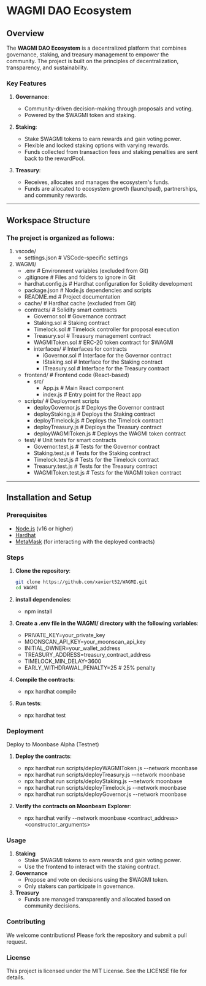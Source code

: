 # WAGMI DAO Ecosystem

## Overview
The **WAGMI DAO Ecosystem** is a decentralized platform that combines governance, staking, and treasury management to empower the community. The project is built on the principles of decentralization, transparency, and sustainability.

### Key Features
1. **Governance**: 
   - Community-driven decision-making through proposals and voting.
   - Powered by the $WAGMI token and staking.

2. **Staking**:
   - Stake $WAGMI tokens to earn rewards and gain voting power.
   - Flexible and locked staking options with varying rewards.
   - Funds collected from transaction fees and staking penalties are sent back to the rewardPool.

3. **Treasury**:
   - Receives, allocates and manages the ecosystem's funds.
   - Funds are allocated to ecosystem growth (launchpad), partnerships, and community rewards.

---

## Workspace Structure
### The project is organized as follows:
1. vscode/ 
     - settings.json # VSCode-specific settings 
2. WAGMI/ 
     - .env # Environment variables (excluded from Git) 
     - .gitignore # Files and folders to ignore in Git 
     - hardhat.config.js # Hardhat configuration for Solidity development 
     - package.json # Node.js dependencies and scripts 
     - README.md # Project documentation 
     - cache/ # Hardhat cache (excluded from Git) 
     - contracts/ # Solidity smart contracts 
          + Governor.sol # Governance contract 
          + Staking.sol # Staking contract 
          + Timelock.sol # Timelock controller for proposal execution 
          + Treasury.sol # Treasury management contract 
          + WAGMIToken.sol # ERC-20 token contract for $WAGMI 
          + interfaces/ # Interfaces for contracts 
               - iGovernor.sol # Interface for the Governor contract 
               - IStaking.sol # Interface for the Staking contract 
               - ITreasury.sol # Interface for the Treasury contract 
     - frontend/ # Frontend code (React-based) 
          + src/ 
               - App.js # Main React component 
               - index.js # Entry point for the React app 
     - scripts/ # Deployment scripts 
          + deployGovernor.js # Deploys the Governor contract 
          + deployStaking.js # Deploys the Staking contract 
          + deployTimelock.js # Deploys the Timelock contract 
          + deployTreasury.js # Deploys the Treasury contract 
          + deployWAGMIToken.js # Deploys the WAGMI token contract 
     - test/ # Unit tests for smart contracts 
          + Governor.test.js # Tests for the Governor contract 
          + Staking.test.js # Tests for the Staking contract 
          + Timelock.test.js # Tests for the Timelock contract 
          + Treasury.test.js # Tests for the Treasury contract 
          + WAGMIToken.test.js # Tests for the WAGMI token contract


---

## Installation and Setup

### Prerequisites
- [Node.js](https://nodejs.org/) (v16 or higher)
- [Hardhat](https://hardhat.org/)
- [MetaMask](https://metamask.io/) (for interacting with the deployed contracts)

### Steps
1. **Clone the repository**:
   ```bash
   git clone https://github.com/xaviert52/WAGMI.git
   cd WAGMI

2. **install dependencies**:
   - npm install

3. **Create a .env file in the WAGMI/ directory with the following variables**:
     - PRIVATE_KEY=your_private_key
     - MOONSCAN_API_KEY=your_moonscan_api_key
     - INITIAL_OWNER=your_wallet_address
     - TREASURY_ADDRESS=treasury_contract_address
     - TIMELOCK_MIN_DELAY=3600
     - EARLY_WITHDRAWAL_PENALTY=25 # 25% penalty

4. **Compile the contracts**:
   - npx hardhat compile

5. **Run tests**:
   - npx hardhat test


### Deployment
Deploy to Moonbase Alpha (Testnet)
1. **Deploy the contracts**:
     - npx hardhat run scripts/deployWAGMIToken.js --network moonbase
     - npx hardhat run scripts/deployTreasury.js --network moonbase
     - npx hardhat run scripts/deployStaking.js --network moonbase
     - npx hardhat run scripts/deployTimelock.js --network moonbase
     - npx hardhat run scripts/deployGovernor.js --network moonbase

2. **Verify the contracts on Moonbeam Explorer**:
     - npx hardhat verify --network moonbase <contract_address> <constructor_arguments>

### Usage
1. **Staking**
     - Stake $WAGMI tokens to earn rewards and gain voting power.
     - Use the frontend to interact with the staking contract.
2. **Governance**
     - Propose and vote on decisions using the $WAGMI token.
     - Only stakers can participate in governance.
3. **Treasury**
     - Funds are managed transparently and allocated based on community decisions.
     
### Contributing
We welcome contributions! Please fork the repository and submit a pull request.

### License
This project is licensed under the MIT License. See the LICENSE file for details.
